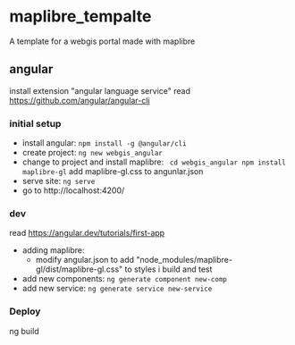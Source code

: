 # maplibre_tempalte
A template for a webgis portal made with maplibre


## angular
install extension "angular language service"
read https://github.com/angular/angular-cli

### initial setup
- install angular: ```npm install -g @angular/cli```
- create project: ```ng new webgis_angular```
- change to project and install maplibre: ```
    cd webgis_angular
    npm install maplibre-gl```
    add maplibre-gl.css to angunlar.json
- serve site: ```ng serve```
- go to http://localhost:4200/

### dev
read https://angular.dev/tutorials/first-app
- adding maplibre:
    - modify angular.json to add "node_modules/maplibre-gl/dist/maplibre-gl.css" to styles i build and test
- add new components: ```ng generate component new-comp```
- add new service: ```ng generate service new-service```

### Deploy
ng build